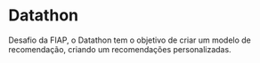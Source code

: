 # Datathon
Desafio da FIAP, o Datathon tem o objetivo de criar um modelo de recomendação, criando um recomendações personalizadas.
